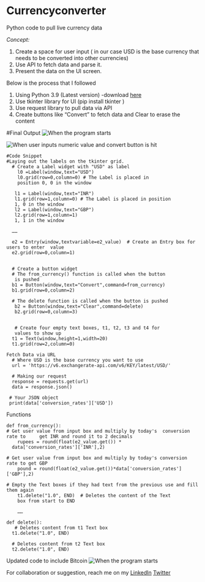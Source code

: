 # Currencyconverter
Python code to pull live currency data 

*Concept:* 
1.	Create a space for user input ( in our case USD is the base currency that needs to be converted into other currencies)
2.	Use API to fetch data and parse it.
3.	Present the data on the UI screen. 

Below is the process that I followed 
1.	Using Python 3.9 (Latest version) -download [here](https://www.python.org/downloads/windows/)
2.	Use  tkinter library for UI (pip install tkinter )
3.	Use request library to pull data via API
4. Create buttons like “Convert” to fetch data and Clear to erase the content

#Final Output 
![When the program starts](https://dev-to-uploads.s3.amazonaws.com/uploads/articles/nwaow9b3zy2uyhpqan8x.GIF)

![When user inputs numeric value and convert button is hit](https://dev-to-uploads.s3.amazonaws.com/uploads/articles/v05h03x96w5cx4ib2t6b.GIF)


    #Code Snippet 
    #Laying out the labels on the tkinter grid.
	  # Create a Label widget with "USD" as label
        l0 =Label(window,text="USD")
        l0.grid(row=0,column=0) # The Label is placed in 
        position 0, 0 in the window

       l1 = Label(window,text="INR")
       l1.grid(row=1,column=0) # The Label is placed in position 
       1, 0 in the window
       l2 = Label(window,text="GBP")
       l2.grid(row=1,column=1)
       1, 1 in the window

      ……

      e2 = Entry(window,textvariable=e2_value)  # Create an Entry box for users to enter  value
      e2.grid(row=0,column=1)


      # Create a button widget
      # The from_currency() function is called when the button 
       is pushed
      b1 = Button(window,text="Convert",command=from_currency)
      b1.grid(row=0,column=2)

      # The delete function is called when the button is pushed
       b2 = Button(window,text="Clear",command=delete)
       b2.grid(row=0,column=3)


       # Create four empty text boxes, t1, t2, t3 and t4 for 
       values to show up
      t1 = Text(window,height=1,width=20)
      t1.grid(row=2,column=0)

	Fetch Data via URL 
      # Where USD is the base currency you want to use
      url = 'https://v6.exchangerate-api.com/v6/KEY/latest/USD/'

      # Making our request
      response = requests.get(url)
      data = response.json()

     # Your JSON object
     print(data['conversion_rates']['USD'])

Functions 

    def from_currency():
    # Get user value from input box and multiply by today's  conversion rate to 	get INR and round it to 2 decimals
    	rupees = round(float(e2_value.get()) * 
      data['conversion_rates']['INR'],2)
 
    # Get user value from input box and multiply by today's conversion rate to get GBP
    	pound = round(float(e2_value.get())*data['conversion_rates']['GBP'],2)

    # Empty the Text boxes if they had text from the previous use and fill them again
    	t1.delete("1.0", END)  # Deletes the content of the Text 
        box from start to END

        ……
	
	def delete():
       # Deletes content from t1 Text box
      t1.delete("1.0", END)

      # Deletes content from t2 Text box
      t2.delete("1.0", END)


Updated code to include Bitcoin
![When the program starts](https://dev-to-uploads.s3.amazonaws.com/uploads/articles/tes7869le53smji0q39v.GIF)

For collaboration or suggestion, reach me on my  [LinkedIn](www.linkedin.com/in/swapanroy/) [Twitter](www.twitter.com/royswapan)


